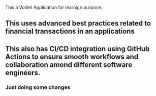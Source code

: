 This a Wallet Application for learnign purpose.

## This uses advanced best practices related to financial transactions in an applications

## This also has CI/CD integration using GitHub Actions to ensure smooth workflows and collaboration amond different software engineers.

### Just doing some changes

